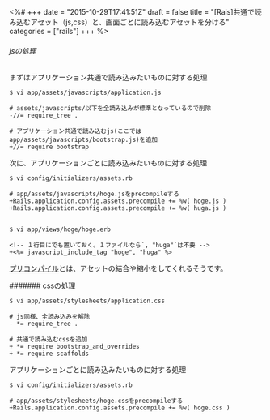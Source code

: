 <%#
+++
date = "2015-10-29T17:41:51Z"
draft = false
title = "[Rais]共通で読み込むアセット（js,css）と、画面ごとに読み込むアセットを分ける"
categories = ["rails"]
+++
%>


###### jsの処理

まずはアプリケーション共通で読み込みたいものに対する処理

```
$ vi app/assets/javascripts/application.js

# assets/javascripts/以下を全読み込みが標準となっているので削除
-//= require_tree .

# アプリケーション共通で読み込むjs(ここではapp/assets/javascripts/bootstrap.js)を追加
+//= require bootstrap
```

次に、アプリケーションごとに読み込みたいものに対する処理

```
$ vi config/initializers/assets.rb

# app/assets/javascripts/hoge.jsをprecompileする
+Rails.application.config.assets.precompile += %w( hoge.js )
+Rails.application.config.assets.precompile += %w( huga.js )


$ vi app/views/hoge/hoge.erb

<!-- １行目にでも置いておく。１ファイルなら`, "huga"`は不要 -->
+<%= javascript_include_tag "hoge", "huga" %>
```

[プリコンパイル]( http://ruby.studio-kingdom.com/rails/guides/asset_pipeline )とは、アセットの結合や縮小をしてくれるそうです。

####### cssの処理

```
$ vi app/assets/stylesheets/application.css

# js同様、全読み込みを解除
- *= require_tree .

# 共通で読み込むcssを追加
+ *= require bootstrap_and_overrides
+ *= require scaffolds
```

アプリケーションごとに読み込みたいものに対する処理

```
$ vi config/initializers/assets.rb

# app/assets/stylesheets/hoge.cssをprecompileする
+Rails.application.config.assets.precompile += %w( hoge.css )
```


